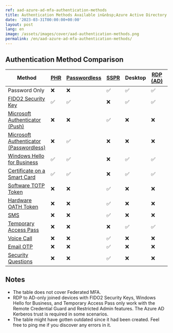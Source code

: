 ```yaml
---
ref: aad-azure-ad-mfa-authentication-methods
title: Authentication Methods Available in&nbsp;Azure Active Directory
date: '2023-03-31T00:00:00+00:00'
layout: post
lang: en
image: /assets/images/cover/aad-authentication-methods.png
permalink: /en/aad-azure-ad-mfa-authentication-methods/
---
```


## Authentication Method Comparison

| Method                                   | [PHR] | [Passwordless] | [SSPR] | Desktop | [RDP (AD)] | [RDP (AAD)] | [RADIUS] | [Mobile] | [Web] | Primary Factor | 2<sup>nd</sup> Factor |
|------------------------------------------|-------|----------------|------|-----------|------------|-------------|----------|----------|-------|----------------|------------|
| Password Only                            | ❌    |     ❌        |  ✅  |   ✅      |     ✅     |      ✅     |   ✅     |    ✅   |   ✅  |    ✅          |    ❌     |
| [FIDO2 Security Key]                     | ✅    |     ✅        |  ❌  |   ✅      |     ✅     |      ✅     |   ❌     |    ✅   |   ✅  |    ✅          |    ❌     |
| [Microsoft Authenticator (Push)]         | ❌    |     ❌        |  ✅  |   ❌      |     ❌     |      ✅     |   ✅     |    ✅   |   ✅  |    ❌          |    ✅     |
| [Microsoft Authenticator (Passwordless)] | ❌    |     ✅        |  ❌  |   ❌      |     ❌     |      ✅     |   ❌     |    ✅   |   ✅  |    ✅          |    ❌     |
| [Windows Hello for Business]             | ✅    |     ✅        |  ❌  |   ✅      |     ✅     |      ✅     |   ❌     |    ❌   |   ✅  |    ✅          |    ❌     |
| [Certificate on a Smart Card]            | ✅    |     ✅        |  ❌  |   ✅      |     ✅     |      ✅     |   ✅     |    ✅   |   ✅  |    ✅          |    ❌     |
| [Software TOTP Token]                    | ❌    |     ❌        |  ✅  |   ❌      |     ❌     |      ✅     |   ✅     |    ✅   |   ✅  |    ❌          |    ✅     |
| [Hardware OATH Token]                    | ❌    |     ❌        |  ✅  |   ❌      |     ❌     |      ✅     |   ✅     |    ✅   |   ✅  |    ❌          |    ✅     |
| [SMS]                                    | ❌    |     ❌        |  ✅  |   ❌      |     ❌     |      ✅     |   ✅     |    ✅   |   ✅  |    ✅          |    ✅     |
| [Temporary Access Pass]                  | ❌    |     ❌        |  ❌  |   ✅      |     ✅     |      ✅     |   ❌     |    ✅   |   ✅  |    ✅          |    ❌     |
| [Voice Call]                             | ❌    |     ❌        |  ✅  |   ❌      |     ❌     |      ✅     |   ✅     |    ✅   |   ✅  |    ❌          |    ✅     |
| [Email OTP]                              | ❌    |     ❌        |  ✅  |   ❌      |     ❌     |      ✅     |   ❌     |    ✅   |   ✅  |    ✅          |    ❌     |
| [Security Questions]                     | ❌    |     ❌        |  ✅  |   ❌      |     ❌     |      ❌     |   ❌     |    ❌   |   ❌  |    ❌          |    ❌     |

[RDP (AD)]: https://learn.microsoft.com/en-us/troubleshoot/windows-server/remote/understanding-remote-desktop-protocol
[RADIUS]: https://learn.microsoft.com/en-us/azure/active-directory/authentication/howto-mfa-nps-extension
[Web]: https://azure.microsoft.com/en-us/get-started/azure-portal
[Mobile]: https://www.microsoft.com/en-us/security/mobile-authenticator-app
[RDP (AAD)]: https://learn.microsoft.com/en-us/windows/client-management/connect-to-remote-aadj-pc
[SSPR]: https://learn.microsoft.com/en-us/azure/active-directory/authentication/concept-sspr-howitworks
[Passwordless]: https://learn.microsoft.com/en-us/azure/active-directory/authentication/concept-authentication-passwordless
[PHR]: https://learn.microsoft.com/en-us/azure/active-directory/authentication/concept-authentication-strengths#authentication-strengths
[FIDO2 Security Key]: https://learn.microsoft.com/en-us/azure/active-directory/authentication/concept-authentication-passwordless#fido2-security-keys
[Microsoft Authenticator (Push)]:https://learn.microsoft.com/en-us/azure/active-directory/authentication/concept-authentication-authenticator-app#notification-through-mobile-app
[Microsoft Authenticator (Passwordless)]: https://learn.microsoft.com/en-us/azure/active-directory/authentication/concept-authentication-authenticator-app#passwordless-sign-in
[Windows Hello for Business]:https://learn.microsoft.com/en-us/azure/active-directory/authentication/concept-authentication-passwordless#windows-hello-for-business
[Certificate on a Smart Card]: https://learn.microsoft.com/en-us/azure/active-directory/authentication/concept-certificate-based-authentication
[Software TOTP Token]: https://learn.microsoft.com/en-us/azure/active-directory/authentication/concept-authentication-oath-tokens#oath-software-tokens
[Hardware OATH Token]: https://learn.microsoft.com/en-us/azure/active-directory/authentication/concept-authentication-oath-tokens#oath-hardware-tokens-preview
[SMS]: https://learn.microsoft.com/en-us/azure/active-directory/authentication/howto-authentication-sms-signin
[Temporary Access Pass]: https://learn.microsoft.com/en-us/azure/active-directory/authentication/howto-authentication-temporary-access-pass
[Voice Call]: https://learn.microsoft.com/en-us/azure/active-directory/authentication/concept-authentication-phone-options#phone-call-verification
[Email OTP]: https://learn.microsoft.com/en-us/azure/active-directory/external-identities/one-time-passcode
[Security Questions]: https://learn.microsoft.com/en-us/azure/active-directory/authentication/concept-authentication-security-questions

## Notes

- The table does not cover Federated MFA.
- RDP to AD-only joined devices with FIDO2 Security Keys, Windows Hello for Business, and Temporary Access Pass only work with the Remote Credential Guard and Restricted Admin features. The Azure AD Kerberos trust is required in some scenarios.
- The table might have gotten outdated since it had been created. Feel free to ping me if you discover any errors in it.